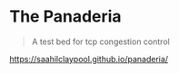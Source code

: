 # The Panaderia
> A test bed for tcp congestion control

https://saahilclaypool.github.io/panaderia/